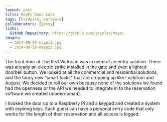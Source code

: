 ```yaml
---
layout: post
title: MayPi Door Lock
tags: [hardware, software]
collaborators: [jessy]
links:
  GitHub Repository: https://github.com/jsayles/maypi
images:
  - 2014-08-29-maypi2.jpg
  - 2014-08-29-maypi3.jpg
---
```


The front door at The Red Victorian was in need of an entry solution. There was already an electric strike installed in the gate and even a lighted doorbell button.  We looked at all the commercial and residential solutions, and the fancy new "smart locks" that are cropping up like Lockitron and August.  We decided to roll our own because none of the solutions we found had the openness or the API we needed to integrate in to the reservation software we created (modernomad).

I hooked the door up to a Raspberry Pi and a keypad and created a system with expiring keys.  Each guest can have a personal entry code that only works for the length of their reservation and all access is logged.
